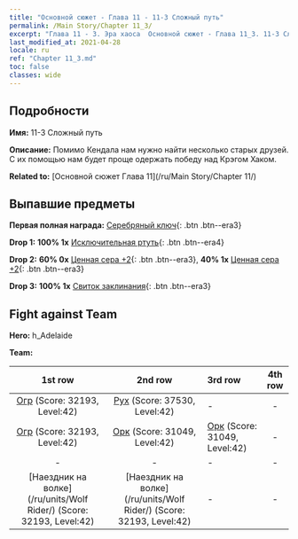 ```yaml
---
title: "Основной сюжет - Глава 11 - 11-3 Сложный путь"
permalink: /Main Story/Chapter 11_3/
excerpt: "Глава 11 - 3. Эра хаоса  Основной сюжет - Глава 11_3. 11-3 Сложный путь"
last_modified_at: 2021-04-28
locale: ru
ref: "Chapter 11_3.md"
toc: false
classes: wide
---
```


## Подробности

 **Имя:** 11-3 Сложный путь

 **Описание:** Помимо Кендала нам нужно найти несколько старых друзей. С их помощью нам будет проще одержать победу над Крэгом Хаком.

 **Related to:** [Основной сюжет Глава 11](/ru/Main Story/Chapter 11/)

## Выпавшие предметы

 **Первая полная награда:** [Серебряный ключ](/ItemsRU/con_693/){: .btn .btn--era3}

 **Drop 1:** **100% 1x** [Исключительная ртуть](/ItemsRU/mat_35/){: .btn .btn--era4}

 **Drop 2:** **60% 0x** [Ценная сера +2](/ItemsRU/mat_29/){: .btn .btn--era3}, **40% 1x** [Ценная сера +2](/ItemsRU/mat_29/){: .btn .btn--era3}

 **Drop 3:** **100% 1x** [Свиток заклинания](/ItemsRU/con_694/){: .btn .btn--era3}


## Fight against Team
 **Hero:** h_Adelaide

 **Team:**


  | 1st row | 2nd row | 3rd row | 4th row |
  |:----:|:----:|:----|:----:|
  | [Огр](/ru/units/Ogre/) (Score: 32193, Level:42)  | [Рух](/ru/units/Roc/) (Score: 37530, Level:42)  | - | - |
  | [Огр](/ru/units/Ogre/) (Score: 32193, Level:42)  | [Орк](/ru/units/Orc/) (Score: 31049, Level:42)  | [Орк](/ru/units/Orc/) (Score: 31049, Level:42)  | - |
  | - | - | - | - |
  | [Наездник на волке](/ru/units/Wolf Rider/) (Score: 32193, Level:42)  | [Наездник на волке](/ru/units/Wolf Rider/) (Score: 32193, Level:42)  | - | - |


